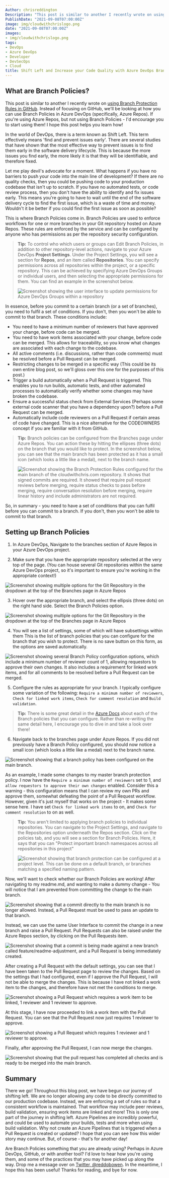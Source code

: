 ```yaml
---
Author: chrisreddington
Description: "This post is similar to another I recently wrote on using Branch Protection Rules in GitHub. Instead of focusing on GitHub, we'll be looking at how you can use Branch Policies in Azure DevOps (specifically, Azure Repos). If you're using Azure Repos, but not using Branch Policies - I'd encourage you to start using them! I hope this post helps you learn how!"
PublishDate: "2021-09-08T07:00:00Z"
image: img/cloudwithchrislogo.png
date: "2021-09-08T07:00:00Z"
images:
- img/cloudwithchrislogo.png
tags:
- DevOps
- Azure DevOps
- Developer
- DevSecOps
- Cloud
title: Shift Left and Increase your Code Quality with Azure DevOps Branch Policies
---
```

## What are Branch Policies?

This post is similar to another I recently wrote on [using Branch Protection Rules in GitHub](/blog/use-github-branch-protection-rules). Instead of focusing on GitHub, we'll be looking at how you can use Branch Policies in Azure DevOps (specifically, Azure Repos). If you're using Azure Repos, but not using Branch Policies - I'd encourage you to start using them! I hope this post helps you learn how!

In the world of DevOps, there is a term known as Shift Left. This term effectively means 'find and prevent issues early'. There are several studies that have shown that the most effective way to prevent issues is to find them early in the software delivery lifecycle. This is because the more issues you find early, the more likely it is that they will be identifiable, and therefore fixed.

Let me play devil's advocate for a moment. What happens if you have no barriers to push your code into the main line of development? If there are no quality checks, then you could be pushing code to your production codebase that isn't up to scratch. If you have no automated tests, or code review process, then you don't have the ability to identify and fix issues early. This means you're going to have to wait until the end of the software delivery cycle to find the first issue, which is a waste of time and money. Wouldn't it be better if you could find the first issue as soon as possible?

This is where Branch Policies come in. Branch Policies are used to enforce workflows for one or more branches in your Git repository hosted on Azure Repos. These rules are enforced by the service and can be configured by anyone who has permissions as per the repository security configuration.

> **Tip:** To control who which users or groups can Edit Branch Policies, in addition to other repository-level actions, navigate to your Azure DevOps **Project Settings**. Under the Project Settings, you will see a section for **Repos**, and an item called **Repositories**. You can specify permissions across all repositories within the project, or a specific repository. This can be achieved by specifying Azure DevOps Groups or individual users, and then selecting the appropriate permissions for them. You can find an example in the screenshot below.
>
> ![Screenshot showing the user interface to update permissions for Azure DevOps Groups within a repository](/img/blog/use-branch-policies-azure-devops/azdo-repos-settings-permissions.jpg)

In essence, before you commit to a certain branch (or a set of branches), you need to fulfil a set of conditions. If you don't, then you won't be able to commit to that branch. These conditions include:

* You need to have a minimum number of reviewers that have approved your change, before code can be merged.
* You need to have work items associated with your change, before code can be merged. This allows for traceability, so you know what changes are associated with each change to the codebase.
* All active comments (i.e. discussions, rather than code comments) must be resolved before a Pull Request can be merged.
* Restricting changes to be merged in a specific way (This could be its own entire blog post, so we'll gloss over this one for the purposes of this post.)
* Trigger a build automatically when a Pull Request is triggered. This enables you to run builds, automatic tests, and other automated processes to automatically verify whether some changes may have broken the codebase.
* Ensure a successful status check from External Services (Perhaps some external code scanner that you have a dependency upon?) before a Pull Request can be merged.
* Automatically include code reviewers on a Pull Request if certain areas of code have changed. This is a nice alternative for the CODEOWNERS concept if you are familiar with it from GitHub.

> **Tip:** Branch policies can be configured from the Branches page under Azure Repos. You can action these by hitting the ellipses (three dots) on the branch that you would like to protect. In the screenshot below, you can see that the main branch has been protected as it has a small icon (which looks a little like a medal), next to the branch name.
>
> ![Screenshot showing the Branch Protection Rules configured for the main branch of the cloudwithchris.com repository. It shows that signed commits are required. It showed that require pull request reviews before merging, require status checks to pass before merging, require conversation resolution before merging, require linear history and include administrators are not required.](/img/blog/use-branch-policies-azure-devops/azdo-branches-overview.jpg)

So, in summary - you need to have a set of conditions that you can fulfil before you can commit to a branch. If you don't, then you won't be able to commit to that branch.

## Setting up Branch Policies

1. In Azure DevOps, Navigate to the branches section of Azure Repos in your Azure DevOps project.

2. Make sure that you have the appropriate repository selected at the very top of the page. (You can house several Git repositories within the same Azure DevOps project, so it's important to ensure you're working in the appropriate context!)

![Screenshot showing multiple options for the Git Repository in the dropdown at the top of the Branches page in Azure Repos](/img/blog/use-branch-policies-azure-devops/azdo-branches-repo-dropdown.jpg)

3. Hover over the appropriate branch, and select the ellipsis (three dots) on the right hand side. Select the Branch Policies option.

![Screenshot showing multiple options for the Git Repository in the dropdown at the top of the Branches page in Azure Repos](/img/blog/use-branch-policies-azure-devops/azdo-branches-ellipsis.jpg)

4. You will see a list of settings, some of which will have subsettings within them This is the list of branch policies that you can configure for the branch that you wish to protect. There is no save button on this form, as the options are saved automatically.

![Screenshot showing several Branch Policy configuration options, which include a minimum number of reviewer count of 1, allowing requestors to approve their own changes. It also includes a requirement for linked work items, and for all comments to be resolved before a Pull Request can be merged.](/img/blog/use-branch-policies-azure-devops/azdo-branch-policy-1.jpg)

5. Configure the rules as appropriate for your branch. I typically configure some variation of the following: ``Require a minimum number of reviewers``, ``Check for linked work items``, ``Check for comment resolution`` and ``Build validation``.

> **Tip:** There is some great detail in the [Azure Docs](https://docs.microsoft.com/en-us/azure/devops/repos/git/branch-policies?view=azure-devops) about each of the Branch policies that you can configure. Rather than re-writing the same detail here, I encourage you to dive in and take a look over there!

6. Navigate back to the branches page under Azure Repos. If you did not previously have a Branch Policy configured, you should now notice a small icon (which looks a little like a medal) next to the branch name.

![Screenshot showing that a branch policy has been configured on the main branch.](/img/blog/use-branch-policies-azure-devops/azdo-branch-policy-configured.jpg)

As an example, I made some changes to my master branch protection policy. I now have the ``Require a minimum number of reviewers`` set to 1, and ``allow requestors to approve their own changes`` enabled. Consider this a warning - this configuration means that I can review my own PRs and approve them, somewhat defeating the point of a Pull Request workflow. However, given it's just myself that works on the project - It makes some sense here. I have set ``Check for linked work items`` to on, and ``Check for comment resolution`` to on as well.

> **Tip:** You aren't limited to applying branch policies to individual repositories. You can navigate to the Project Settings, and navigate to the Repositories option underneath the Repos section. Click on the policies tab, and you will see a section for Branch Policies. Here, it says that you can "Protect important branch namespaces across all repositories in this project"
>
> ![Screenshot showing that branch protection can be configured at a project level. This can be done on a default branch, or branches matching a specified naming pattern.](/img/blog/use-branch-policies-azure-devops/project-wide-policies.jpg)

Now, we'll want to check whether our Branch Policies are working! After navigating to my readme.md, and wanting to make a dummy change - You will notice that I am prevented from committing the change to the main branch.

![Screenshot showing that a commit directly to the main branch is no longer allowed. Instead, a Pull Request must be used to pass an update to that branch.](/img/blog/use-branch-policies-azure-devops/failed-commit.jpg)

Instead, we can use the same User Interface to commit the change in a new branch and raise a Pull Request. Pull Requests can also be raised under the Azure Repos section, by clicking on the Pull Requests item.

![Screenshot showing that a commit is being made against a new branch called feature/readme-adjustment, and a Pull Request is being immediately created.](/img/blog/use-branch-policies-azure-devops/readme-edit.jpg)

After creating a Pull Request with the default settings, you can see that I have been taken to the Pull Request page to review the changes. Based on the settings that I had configured, even if I approve the Pull Request, I will not be able to merge the changes. This is because I have not linked a work item to the changes, and therefore have not met the conditions to merge.

![Screenshot showing a Pull Request which requires a work item to be linked, 1 reviewer and 1 reviewer to approve.](/img/blog/use-branch-policies-azure-devops/pr-1.jpg)

At this stage, I have now proceeded to link a work item with the Pull Request. You can see that the Pull Request now just requires 1 reviewer to approve.

![Screenshot showing a Pull Request which requires 1 reviewer and 1 reviewer to approve.](/img/blog/use-branch-policies-azure-devops/pr-2.jpg)

Finally, after approving the Pull Request, I can now merge the changes.

![Screenshot showing that the pull request has completed all checks and is ready to be merged into the main branch.](/img/blog/use-branch-policies-azure-devops/pr-3.jpg)

## Summary

There we go! Throughout this blog post, we have begun our journey of shifting left. We are no longer allowing any code to be directly committed to our production codebase. Instead, we are enforcing a set of rules so that a consistent workflow is maintained. That workflow may include peer reviews, build validation, ensuring work items are linked and more! This is only one part of the journey in shifting left. Azure Pipelines are incredibly powerful, and could be used to automate your builds, tests and more when using build validation. Why not create an Azure Pipelines that is triggered when a Pull Request is created or updated? I hope that you can see how this wider story may continue. But, of course - that's for another day!

Are Branch Policies something that you are already using? Perhaps in Azure DevOps, GitHub, or with another tool? I'd love to hear how you're using them, and some of the practices that you may have picked up along the way. Drop me a message over on [Twitter, @reddobowen](https://twitter.com/reddobowen). In the meantime, I hope this has been useful! Thanks for reading, and bye for now.

